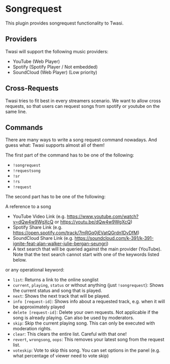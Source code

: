 # Songrequest
This plugin provides songrequest functionality to Twasi.

## Providers
Twasi will support the following music providers:

- YouTube (Web Player)
- Spotify (Spotify Player / Not embedded)
- SoundCloud (Web Player) (Low priority)

## Cross-Requests
Twasi tries to fit best in every streamers scenario. We want to allow cross requests, so that users can request songs from spotify or youtube on the same line.

## Commands
There are many ways to write a song request command nowadays. And guess what: Twasi supports almost all of them!

The first part of the command has to be one of the following:

- `!songrequest`
- `!requestsong`
- `!sr`
- `!rs`
- `!request`

The second part has to be one of the following:

A reference to a song

- YouTube Video Link (e.g. https://www.youtube.com/watch?v=dQw4w9WgXcQ or https://youtu.be/dQw4w9WgXcQ)
- Spotify Share Link (e.g. https://open.spotify.com/track/7mRGq0jEVatQGrdn1DvDfM)
- SoundCloud Share Link (e.g. https://soundcloud.com/k-391/k-391-ignite-feat-alan-walker-julie-bergan-seungri)
- A text search that will be queried against the main provider (YouTube). Note that the text search cannot start with one of the keywords listed below.

or any operational keyword:

- `list`: Returns a link to the online songlist
- `current`, `playing`, `status` or without anything (just `!songrequest`): Shows the current status and song that is played.
- `next`: Shows the next track that will be played.
- `info [request-id]`: Shows info about a requested track, e.g. when it will be approximately played
- `delete [request-id]`: Delete your own requests. Not applicable if the song is already playing. Can also be used by moderators.
- `skip`: Skip the current playing song. This can only be executed with moderation rights.
- `clear`: This clears the entire list. Careful with that one!
- `revert`, `wrongsong`, `oops`: This removes your latest song from the request list.
- `voteskip`: Vote to skip this song. You can set options in the panel (e.g. what percentage of viewer need to vote skip)
